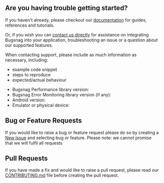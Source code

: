 ## Are you having trouble getting started?
If you haven't already, please checkout our [documentation](https://docs.bugsnag.com/performance/android/) for guides, references and tutorials.

Or, if you wish you can [contact us directly](mailto:support@bugsnag.com) for assistance on integrating Bugsnag into your application, troubleshooting an issue or a question about our supported features.

When contacting support, please include as much information as necessary, including:

- example code snippet
- steps to reproduce
- expected/actual behaviour 

* Bugsnag Performance library version:
* Bugsnag Error Monitoring library version (if any):
* Android version:
*  Emulator or physical device:

## Bug or Feature Requests
If you would like to raise a bug or feature request please do so by creating a [New Issue](https://github.com/bugsnag/bugsnag-android-performance/issues/new/choose) and selecting bug or feature.
Please note: we cannot promise that we will fulfil all requests

## Pull Requests
If you have made a fix and would like to raise a pull request, please read our [CONTRIBUTING.md](../CONTRIBUTING.md) file before creating the pull request.